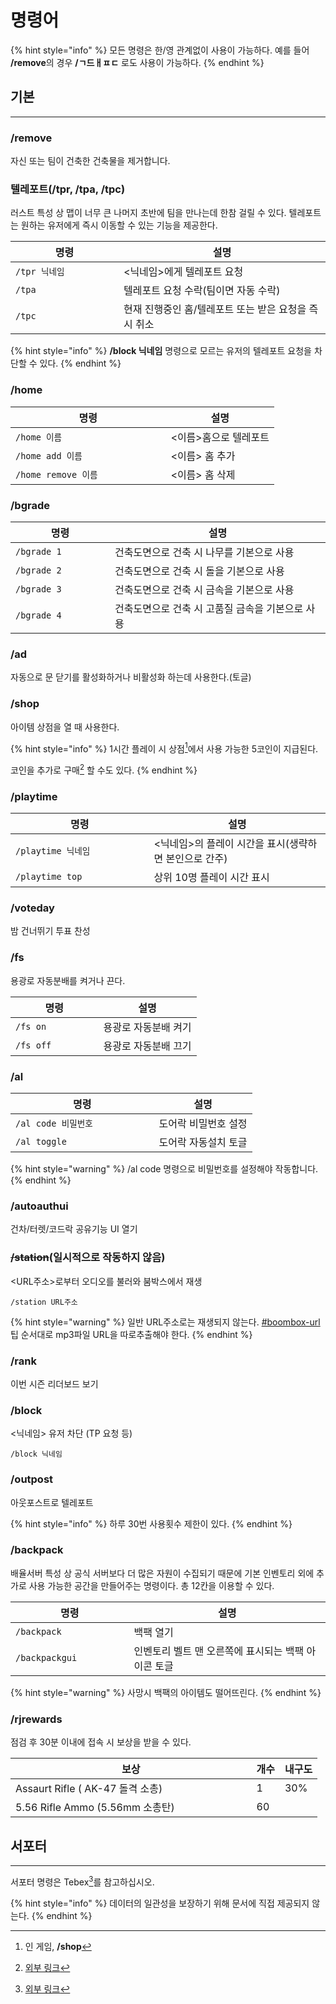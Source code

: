 # 명령어

{% hint style="info" %}
모든 명령은 한/영 관계없이 사용이 가능하다. 예를 들어 **/remove**의 경우 **/ㄱ드ㅐㅍㄷ** 로도 사용이 가능하다.
{% endhint %}

## 기본 <a href="#default" id="default"></a>

***

### /remove

자신 또는 팀이 건축한 건축물을 제거합니다.

### 텔레포트(/tpr, /tpa, /tpc)

러스트 특성 상 맵이 너무 큰 나머지 초반에 팀을 만나는데 한참 걸릴 수 있다. 텔레포트는 원하는 유저에게 즉시 이동할 수 있는 기능을 제공한다.

<table data-full-width="false"><thead><tr><th width="157">명령</th><th>설명</th></tr></thead><tbody><tr><td><code>/tpr 닉네임</code></td><td>&#x3C;닉네임>에게 텔레포트 요청</td></tr><tr><td><code>/tpa</code></td><td>텔레포트 요청 수락(팀이면 자동 수락)</td></tr><tr><td><code>/tpc</code></td><td>현재 진행중인 홈/텔레포트 또는 받은 요청을 즉시 취소</td></tr></tbody></table>

{% hint style="info" %}
**/block 닉네임** 명령으로 모르는 유저의 텔레포트 요청을 차단할 수 있다.
{% endhint %}

### /home

<table><thead><tr><th width="232.49999999999997">명령</th><th>설명</th></tr></thead><tbody><tr><td><code>/home 이름</code></td><td>&#x3C;이름>홈으로 텔레포트</td></tr><tr><td><code>/home add 이름</code></td><td>&#x3C;이름> 홈 추가</td></tr><tr><td><code>/home remove 이름</code></td><td>&#x3C;이름> 홈 삭제</td></tr></tbody></table>

### /bgrade

<table><thead><tr><th width="143">명령</th><th>설명</th></tr></thead><tbody><tr><td><code>/bgrade 1</code></td><td>건축도면으로 건축 시 나무를 기본으로 사용</td></tr><tr><td><code>/bgrade 2</code></td><td>건축도면으로 건축 시 돌을 기본으로 사용</td></tr><tr><td><code>/bgrade 3</code></td><td>건축도면으로 건축 시 금속을 기본으로 사용</td></tr><tr><td><code>/bgrade 4</code></td><td>건축도면으로 건축 시 고품질 금속을 기본으로 사용</td></tr></tbody></table>

### /ad

자동으로 문 닫기를 활성화하거나 비활성화 하는데 사용한다.(토글)

### /shop

아이템 상점을 열 때 사용한다.

{% hint style="info" %}
1시간 플레이 시 상점[^1]에서 사용 가능한 5코인이 지급된다.

코인을 추가로 구매[^2] 할 수도 있다.
{% endhint %}

### /playtime

<table><thead><tr><th width="205.5">명령</th><th>설명</th></tr></thead><tbody><tr><td><code>/playtime 닉네임</code></td><td>&#x3C;닉네임>의 플레이 시간을 표시(생략하면 본인으로 간주)</td></tr><tr><td><code>/playtime top</code></td><td>상위 10명 플레이 시간 표시</td></tr></tbody></table>

### /voteday

밤 건너뛰기 투표 찬성

### /fs

용광로 자동분배를 켜거나 끈다.

<table><thead><tr><th width="124.5">명령</th><th>설명</th></tr></thead><tbody><tr><td><code>/fs on</code></td><td>용광로 자동분배 켜기</td></tr><tr><td><code>/fs off</code></td><td>용광로 자동분배 끄기</td></tr></tbody></table>

### /al

<table><thead><tr><th width="213.5">명령</th><th>설명</th></tr></thead><tbody><tr><td><code>/al code 비밀번호</code></td><td>도어락 비밀번호 설정</td></tr><tr><td><code>/al toggle</code></td><td>도어락 자동설치 토글</td></tr></tbody></table>

{% hint style="warning" %}
/al code 명령으로 비밀번호를 설정해야 작동합니다.
{% endhint %}

### /autoauthui

건차/터렛/코드락 공유기능 UI 열기

### ~~/station~~(일시적으로 작동하지 않음)

\<URL주소>로부터 오디오를 불러와 붐박스에서 재생

```
/station URL주소
```

{% hint style="warning" %}
일반 URL주소로는 재생되지 않는다. [#boombox-url](tip.md#boombox-url "mention")팁 순서대로 mp3파일 URL을 따로추출해야 한다.
{% endhint %}

### /rank

이번 시즌 리더보드 보기

### /block

<닉네임> 유저 차단 (TP 요청 등)

```
/block 닉네임
```

### /outpost

아웃포스트로 텔레포트

{% hint style="info" %}
하루 30번 사용횟수 제한이 있다.
{% endhint %}

### /backpack

배율서버 특성 상 공식 서버보다 더 많은 자원이 수집되기 때문에 기본 인벤토리 외에 추가로 사용 가능한 공간을 만들어주는 명령이다. 총 12칸을 이용할 수 있다.

<table><thead><tr><th width="173.5">명령</th><th>설명</th></tr></thead><tbody><tr><td><code>/backpack</code></td><td>백팩 열기</td></tr><tr><td><code>/backpackgui</code></td><td>인벤토리 벨트 맨 오른쪽에 표시되는 백팩 아이콘 토글</td></tr></tbody></table>

{% hint style="warning" %}
사망시 백팩의 아이템도 떨어뜨린다.
{% endhint %}

### /rjrewards

점검 후 30분 이내에 접속 시 보상을 받을 수 있다.

<table><thead><tr><th width="369.5">보상</th><th data-type="number">개수</th><th>내구도</th></tr></thead><tbody><tr><td>Assaurt Rifle ( AK-47 돌격 소총)</td><td>1</td><td>30%</td></tr><tr><td>5.56 Rifle Ammo (5.56mm 소총탄)</td><td>60</td><td></td></tr></tbody></table>

## 서포터 <a href="#supporter" id="supporter"></a>

***

서포터 명령은 Tebex[^3]를 참고하십시오.

{% hint style="info" %}
데이터의 일관성을 보장하기 위해 문서에 직접 제공되지 않는다.
{% endhint %}

[^1]: 인 게임, **/shop**

[^2]: [외부 링크](https://yujachaserversupport.tebex.io/package/6022494)

[^3]: [외부 링크](https://yujachaserversupport.tebex.io/)
